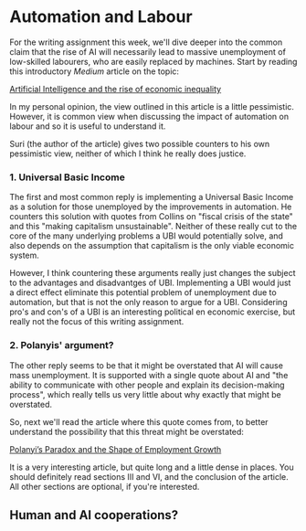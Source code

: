 
# Automation and Labour

For the writing assignment this week, we'll dive deeper into the common claim
that the rise of AI will necessarily lead to massive unemployment of
low-skilled labourers, who are easily replaced by machines. Start by reading
this introductory *Medium* article on the topic:

[Artificial Intelligence and the rise of economic inequality](https://towardsdatascience.com/artificial-intelligence-and-the-rise-of-economic-inequality-b9d81be58bec)

In my personal opinion, the view outlined in this article is a little
pessimistic. However, it is common view when discussing the impact of
automation on labour and so it is useful to understand it.

Suri (the author of the article) gives two possible counters to his own
pessimistic view, neither of which I think he really does justice.

### 1. Universal Basic Income

The first and most common reply is implementing a Universal Basic Income as a
solution for those unemployed by the improvements in automation. He counters
this solution with quotes from Collins on "fiscal crisis of the state" and this
"making capitalism unsustainable".  Neither of these really cut to the core of
the many underlying problems a UBI would potentially solve, and also depends on
the assumption that capitalism is the only viable economic system.

However, I think countering these arguments really just changes the subject to
the advantages and disadvantges of UBI. Implementing a UBI would just a direct
effect eliminate this potential problem of unemployment due to automation,
but that is not the only reason to argue for a UBI. Considering pro's and con's
of a UBI is an interesting political en economic exercise, but really not the
focus of this writing assignment.

### 2. Polanyis' argument?

The other reply seems to be that it might be overstated that AI will cause mass
unemployment. It is supported with a single quote about AI and "the ability to
communicate with other people and explain its decision-making process", which
really tells us very little about why exactly that might be overstated.

So, next we'll read the article where this quote comes from, to better
understand the possibility that this threat might be overstated:

[Polanyi’s Paradox and the Shape of Employment Growth](polanyis_paradox_2014.pdf)

It is a very interesting article, but quite long and a little dense in places.
You should definitely read sections III and VI, and the conclusion of the
article. All other sections are optional, if you're interested.

## Human and AI cooperations?


